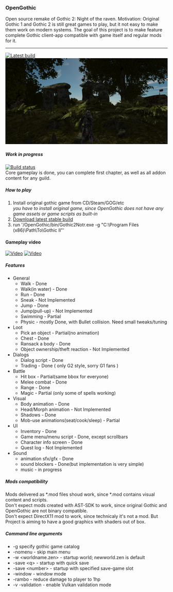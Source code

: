 ### OpenGothic
Open source remake of Gothic 2: Night of the raven.
Motivation: Original Gothic 1 and Gothic 2 is still great games to play, but it not easy to make them work on modern systems.
The goal of this project is to make feature complete Gothic client-app compatible with game itself and regular mods for it.

----
[![Latest build](https://img.shields.io/github/release-pre/Try/opengothic?style=for-the-badge)](https://github.com/Try/opengothic/releases/latest)
![Screenshoot](scr0.png)
##### Work in progress
[![Build status](https://ci.appveyor.com/api/projects/status/github/Try/opengothic?svg=true)](https://ci.appveyor.com/project/Try/opengothic)  
Core gameplay is done, you can complete first chapter, as well as all addon content for any guild. 

##### How to play
1. Install original gothic game from CD/Steam/GOG/etc  
*you have to install original game, since OpenGothic does not have any game assets or game scripts as built-in*
2. [Download latest stable build](https://github.com/Try/opengothic/releases/latest)
3. run '/OpenGothic/bin/Gothic2Notr.exe -g "C:\Program Files (x86)\Path\To\Gothic II"'

#### Gameplay video
[![Video](https://img.youtube.com/vi/21OTvuMdwb4/0.jpg)](https://www.youtube.com/watch?v=21OTvuMdwb4) [![Video](https://img.youtube.com/vi/MUVd-ZWliKY/0.jpg)](https://www.youtube.com/watch?v=MUVd-ZWliKY)

##### Features
* General
    * Walk - Done
    * Walk(in water) - Done
    * Run - Done
    * Sneak - Not Implemented
    * Jump - Done
    * Jump(pull-up) - Not Implemented
    * Swimming - Partial
    * Physic - mostly Done, with Bullet collision. Need small tweaks/tuning
* Loot
    * Pick an object - Partial(no animation)
    * Chest - Done
    * Ransack a body - Done
    * Object ownership/theft reaction - Not Implemented 
* Dialogs
    * Dialog script - Done
    * Trading - Done ( only G2 style, sorry G1 fans )
* Battle
    * Hit box - Partial(same bbox for everyone) 
    * Melee combat - Done
    * Range - Done
    * Magic - Partial (only some of spells working)
* Visual
    * Body animation - Done
    * Head/Morph animation - Not Implemented
    * Shadows - Done
    * Mob-use animations(seat/cook/sleep) - Partial
* UI
    * Inventory - Done
    * Game menu/menu script - Done, except scrollbars
    * Character info screen - Done
    * Quest log - Not Implemented 
* Sound
    * animation sfx/gfx - Done
    * sound blockers - Done(but implementation is very simple)
    * music - in progress


##### Mods compatibility
Mods delivered as *.mod files shoud work, since *.mod contains visual content and scripts.  
Don't expect mods created with AST-SDK to work, since original Gothic and OpenGothic are not binary compatible.  
Don't expect DirectX11 mod to work, since technicaly it's not a mod. But Project is aiming to have a good graphics with shaders out of box.  


##### Command line arguments
* -g specify gothic game catalog
* -nomenu - skip main menu
* -w <worldname.zen> - startup world; newworld.zen is default
* -save \<q> - startup with quick save
* -save \<number> - startup with specified save-game slot
* -window - window mode
* -rambo - reduce damage to player to 1hp
* -v -validation - enable Vulkan validation mode
